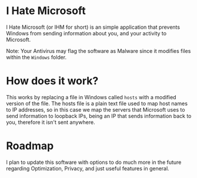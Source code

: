 # I Hate Microsoft

I Hate Microsoft (or IHM for short) is an simple application that prevents Windows from sending information about you, and your activity to Microsoft.

Note: Your Antivirus may flag the software as Malware since it modifies files within the `Windows` folder.

# How does it work?

This works by replacing a file in Windows called `hosts` with a modified version of the file. The hosts file is a plain text file used to map host names to IP addresses, so in this case we map the servers that Microsoft uses to send information to loopback IPs, being an IP that sends information back to you, therefore it isn't sent anywhere.

# Roadmap

I plan to update this software with options to do much more in the future regarding Optimization, Privacy, and just useful features in general.
